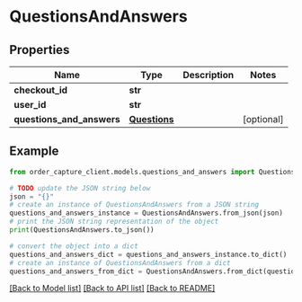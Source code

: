 # QuestionsAndAnswers


## Properties

Name | Type | Description | Notes
------------ | ------------- | ------------- | -------------
**checkout_id** | **str** |  | 
**user_id** | **str** |  | 
**questions_and_answers** | [**Questions**](Questions.md) |  | [optional] 

## Example

```python
from order_capture_client.models.questions_and_answers import QuestionsAndAnswers

# TODO update the JSON string below
json = "{}"
# create an instance of QuestionsAndAnswers from a JSON string
questions_and_answers_instance = QuestionsAndAnswers.from_json(json)
# print the JSON string representation of the object
print(QuestionsAndAnswers.to_json())

# convert the object into a dict
questions_and_answers_dict = questions_and_answers_instance.to_dict()
# create an instance of QuestionsAndAnswers from a dict
questions_and_answers_from_dict = QuestionsAndAnswers.from_dict(questions_and_answers_dict)
```
[[Back to Model list]](../README.md#documentation-for-models) [[Back to API list]](../README.md#documentation-for-api-endpoints) [[Back to README]](../README.md)



